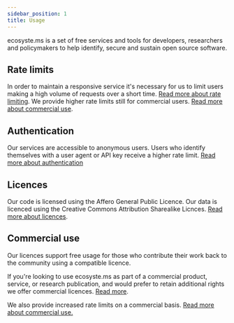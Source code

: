 ```yaml
---
sidebar_position: 1
title: Usage
---
```


ecosyste.ms is a set of free services and tools for developers, researchers and policymakers to help identify, secure and sustain open source software.

## Rate limits

In order to maintain a responsive service it's necessary for us to limit users making a high volume of requests over a short time. [Read more about rate limiting](./rate-limits). We provide higher rate limits still for commercial users. [Read more about commercial use](./commercial).

## Authentication

Our services are accessible to anonymous users. Users who identify themselves with a user agent or API key receive a higher rate limit. [Read more about authentication](./authentication)

## Licences

Our code is licensed using the Affero General Public Licence. Our data is licenced using the Creative Commons Attribution Sharealike Licnces. [Read more about licences](./licences).

## Commercial use

Our licences support free usage for those who contribute their work back to the community using a compatible licence. 

If you're looking to use ecosyste.ms as part of a commercial product, service, or research publication, and would prefer to retain additional rights we offer commercial licences. [Read more](./licences).

We also provide increased rate limits on a commercial basis. [Read more about commercial use.](./commercial)
